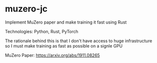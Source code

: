 # muzero-jc
Implement MuZero paper and make training it fast using Rust

Technologies:
Python, Rust, PyTorch

The rationale behind this is that I don't have access to huge infrastructure so I must make training as fast as possible on a signle GPU

MuZero Paper:
https://arxiv.org/abs/1911.08265
